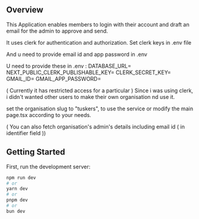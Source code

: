 ## Overview

This Application enables members to login with their account and draft an email for the admin to approve and send.

It uses clerk for authentication and authorization.
Set clerk keys in .env file

And u need to provide email id and app password in .env

U need to provide these in .env :
DATABASE_URL=
NEXT_PUBLIC_CLERK_PUBLISHABLE_KEY=
CLERK_SECRET_KEY=
GMAIL_ID=
GMAIL_APP_PASSWORD=


( Currently it has restricted access for a particular )
Since i was using clerk, i didn't wanted other users to make their own organisation nd use it.

set the organisation slug to "tuskers", to use the service or modify the main page.tsx according to your needs.

( You can also fetch organisation's admin's details including email id ( in identifier field ))

## Getting Started

First, run the development server:

```bash
npm run dev
# or
yarn dev
# or
pnpm dev
# or
bun dev
```

